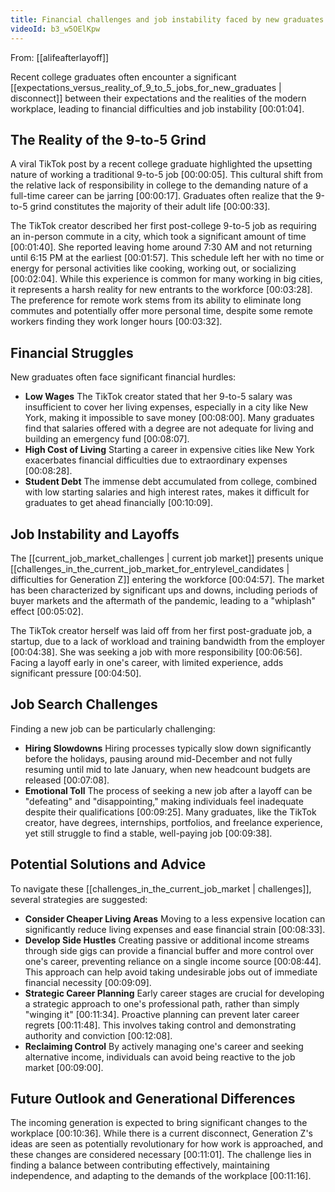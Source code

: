 ```yaml
---
title: Financial challenges and job instability faced by new graduates
videoId: b3_w5OElKpw
---
```


From: [[alifeafterlayoff]] <br/> 

Recent college graduates often encounter a significant [[expectations_versus_reality_of_9_to_5_jobs_for_new_graduates | disconnect]] between their expectations and the realities of the modern workplace, leading to financial difficulties and job instability <a class="yt-timestamp" data-t="00:01:04">[00:01:04]</a>.

## The Reality of the 9-to-5 Grind
A viral TikTok post by a recent college graduate highlighted the upsetting nature of working a traditional 9-to-5 job <a class="yt-timestamp" data-t="00:00:05">[00:00:05]</a>. This cultural shift from the relative lack of responsibility in college to the demanding nature of a full-time career can be jarring <a class="yt-timestamp" data-t="00:00:17">[00:00:17]</a>. Graduates often realize that the 9-to-5 grind constitutes the majority of their adult life <a class="yt-timestamp" data-t="00:00:33">[00:00:33]</a>.

The TikTok creator described her first post-college 9-to-5 job as requiring an in-person commute in a city, which took a significant amount of time <a class="yt-timestamp" data-t="00:01:40">[00:01:40]</a>. She reported leaving home around 7:30 AM and not returning until 6:15 PM at the earliest <a class="yt-timestamp" data-t="00:01:57">[00:01:57]</a>. This schedule left her with no time or energy for personal activities like cooking, working out, or socializing <a class="yt-timestamp" data-t="00:02:04">[00:02:04]</a>. While this experience is common for many working in big cities, it represents a harsh reality for new entrants to the workforce <a class="yt-timestamp" data-t="00:03:28">[00:03:28]</a>. The preference for remote work stems from its ability to eliminate long commutes and potentially offer more personal time, despite some remote workers finding they work longer hours <a class="yt-timestamp" data-t="00:03:32">[00:03:32]</a>.

## Financial Struggles
New graduates often face significant financial hurdles:
*   **Low Wages** The TikTok creator stated that her 9-to-5 salary was insufficient to cover her living expenses, especially in a city like New York, making it impossible to save money <a class="yt-timestamp" data-t="00:08:00">[00:08:00]</a>. Many graduates find that salaries offered with a degree are not adequate for living and building an emergency fund <a class="yt-timestamp" data-t="00:08:07">[00:08:07]</a>.
*   **High Cost of Living** Starting a career in expensive cities like New York exacerbates financial difficulties due to extraordinary expenses <a class="yt-timestamp" data-t="00:08:28">[00:08:28]</a>.
*   **Student Debt** The immense debt accumulated from college, combined with low starting salaries and high interest rates, makes it difficult for graduates to get ahead financially <a class="yt-timestamp" data-t="00:10:09">[00:10:09]</a>.

## Job Instability and Layoffs
The [[current_job_market_challenges | current job market]] presents unique [[challenges_in_the_current_job_market_for_entrylevel_candidates | difficulties for Generation Z]] entering the workforce <a class="yt-timestamp" data-t="00:04:57">[00:04:57]</a>. The market has been characterized by significant ups and downs, including periods of buyer markets and the aftermath of the pandemic, leading to a "whiplash" effect <a class="yt-timestamp" data-t="00:05:02">[00:05:02]</a>.

The TikTok creator herself was laid off from her first post-graduate job, a startup, due to a lack of workload and training bandwidth from the employer <a class="yt-timestamp" data-t="00:04:38">[00:04:38]</a>. She was seeking a job with more responsibility <a class="yt-timestamp" data-t="00:06:56">[00:06:56]</a>. Facing a layoff early in one's career, with limited experience, adds significant pressure <a class="yt-timestamp" data-t="00:04:50">[00:04:50]</a>.

## Job Search Challenges
Finding a new job can be particularly challenging:
*   **Hiring Slowdowns** Hiring processes typically slow down significantly before the holidays, pausing around mid-December and not fully resuming until mid to late January, when new headcount budgets are released <a class="yt-timestamp" data-t="00:07:08">[00:07:08]</a>.
*   **Emotional Toll** The process of seeking a new job after a layoff can be "defeating" and "disappointing," making individuals feel inadequate despite their qualifications <a class="yt-timestamp" data-t="00:09:25">[00:09:25]</a>. Many graduates, like the TikTok creator, have degrees, internships, portfolios, and freelance experience, yet still struggle to find a stable, well-paying job <a class="yt-timestamp" data-t="00:09:38">[00:09:38]</a>.

## Potential Solutions and Advice
To navigate these [[challenges_in_the_current_job_market | challenges]], several strategies are suggested:
*   **Consider Cheaper Living Areas** Moving to a less expensive location can significantly reduce living expenses and ease financial strain <a class="yt-timestamp" data-t="00:08:33">[00:08:33]</a>.
*   **Develop Side Hustles** Creating passive or additional income streams through side gigs can provide a financial buffer and more control over one's career, preventing reliance on a single income source <a class="yt-timestamp" data-t="00:08:44">[00:08:44]</a>. This approach can help avoid taking undesirable jobs out of immediate financial necessity <a class="yt-timestamp" data-t="00:09:09">[00:09:09]</a>.
*   **Strategic Career Planning** Early career stages are crucial for developing a strategic approach to one's professional path, rather than simply "winging it" <a class="yt-timestamp" data-t="00:11:34">[00:11:34]</a>. Proactive planning can prevent later career regrets <a class="yt-timestamp" data-t="00:11:48">[00:11:48]</a>. This involves taking control and demonstrating authority and conviction <a class="yt-timestamp" data-t="00:12:08">[00:12:08]</a>.
*   **Reclaiming Control** By actively managing one's career and seeking alternative income, individuals can avoid being reactive to the job market <a class="yt-timestamp" data-t="00:09:00">[00:09:00]</a>.

## Future Outlook and Generational Differences
The incoming generation is expected to bring significant changes to the workplace <a class="yt-timestamp" data-t="00:10:36">[00:10:36]</a>. While there is a current disconnect, Generation Z's ideas are seen as potentially revolutionary for how work is approached, and these changes are considered necessary <a class="yt-timestamp" data-t="00:11:01">[00:11:01]</a>. The challenge lies in finding a balance between contributing effectively, maintaining independence, and adapting to the demands of the workplace <a class="yt-timestamp" data-t="00:11:16">[00:11:16]</a>.